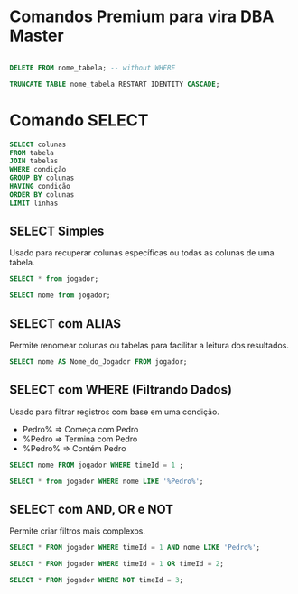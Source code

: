 # Comandos Premium para vira DBA Master

```sql

DELETE FROM nome_tabela; -- without WHERE

TRUNCATE TABLE nome_tabela RESTART IDENTITY CASCADE;

```


# Comando SELECT

```sql
SELECT colunas
FROM tabela
JOIN tabelas
WHERE condição
GROUP BY colunas
HAVING condição
ORDER BY colunas
LIMIT linhas
```

## SELECT Simples
Usado para recuperar colunas específicas ou todas as colunas de uma tabela.

```sql
SELECT * from jogador;

SELECT nome from jogador;
```

## SELECT com ALIAS
Permite renomear colunas ou tabelas para facilitar a leitura dos resultados.

```sql
SELECT nome AS Nome_do_Jogador FROM jogador;
```

## SELECT com WHERE (Filtrando Dados)
Usado para filtrar registros com base em uma condição.

- Pedro% => Começa com Pedro
- %Pedro => Termina com Pedro
- %Pedro% => Contém Pedro

```sql
SELECT nome FROM jogador WHERE timeId = 1 ;

SELECT * from jogador WHERE nome LIKE '%Pedro%';
```

## SELECT com AND, OR e NOT
Permite criar filtros mais complexos.

```sql
SELECT * FROM jogador WHERE timeId = 1 AND nome LIKE 'Pedro%';

SELECT * FROM jogador WHERE timeId = 1 OR timeId = 2;

SELECT * FROM jogador WHERE NOT timeId = 3;
``` 